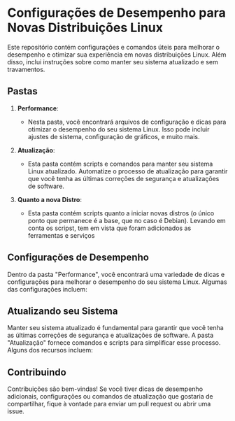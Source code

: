 # Configurações de Desempenho para Novas Distribuições Linux

Este repositório contém configurações e comandos úteis para melhorar o desempenho e otimizar sua experiência em novas distribuições Linux. Além disso, inclui instruções sobre como manter seu sistema atualizado e sem travamentos.

## Pastas

1. **Performance**:
   - Nesta pasta, você encontrará arquivos de configuração e dicas para otimizar o desempenho do seu sistema Linux. Isso pode incluir ajustes de sistema, configuração de gráficos, e muito mais.

2. **Atualização**:
   - Esta pasta contém scripts e comandos para manter seu sistema Linux atualizado. Automatize o processo de atualização para garantir que você tenha as últimas correções de segurança e atualizações de software.
  
3. **Quanto a nova Distro**:
   - Esta pasta contém scripts quanto a iniciar novas distros (o único ponto que permanece é a base, que no caso é Debian). Levando em conta os scripst, tem em vista que foram adicionados as ferramentas e serviços 

## Configurações de Desempenho

Dentro da pasta "Performance", você encontrará uma variedade de dicas e configurações para melhorar o desempenho do seu sistema Linux. Algumas das configurações incluem:

## Atualizando seu Sistema

Manter seu sistema atualizado é fundamental para garantir que você tenha as últimas correções de segurança e atualizações de software. A pasta "Atualização" fornece comandos e scripts para simplificar esse processo. Alguns dos recursos incluem:

## Contribuindo

Contribuições são bem-vindas! Se você tiver dicas de desempenho adicionais, configurações ou comandos de atualização que gostaria de compartilhar, fique à vontade para enviar um pull request ou abrir uma issue.
